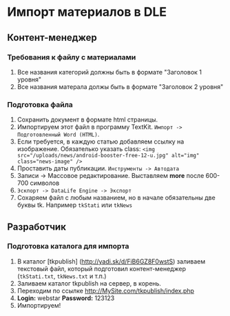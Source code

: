 # Импорт материалов в DLE

## Контент-менеджер

### Требования к файлу с материалами
1. Все названия категорий должны быть в формате "Заголовок 1 уровня"
2. Все названия матерала должы быть в формате "Заголовок 2 уровня"

### Подготовка файла
1. Сохранить документ в формате html страницы.
2. Импортируем этот файл в программу TextKit. `Импорт -> Подготовленный Word (HTML)`.
3. Если требуется, в каждую статью добавляем ссылку на изображение. Обязателько указать class: `<img src="/uploads/news/android-booster-free-12-u.jpg" alt="img" class="news-image" />`
4. Проставить даты публикации. `Инструменты -> Автодата`
5. Записи -> Массовое редактирование. Выставляем **more** после 600-700 символов
6. `Эскпорт -> DataLife Engine -> Экспорт`
7. Сохаряем файл с любым названием, но в начале обязательны две буквы tk. Например `tkStati` или `tkNews`


## Разработчик

### Подготовка каталога для импорта

1. В каталог [tkpublish] (http://yadi.sk/d/FiB6GZ8F0wstS) заливаем текстовый файл, который подготовил контент-менеджер (`tkStati.txt`, `tkNews.txt` и т.п.)
2. Заливаем каталог tkpublish на сервер, в корень.
3. Переходим по ссылке http://MySite.com/tkpublish/index.php
4. **Login:** webstar **Password:** 123123
5. Импортируем!